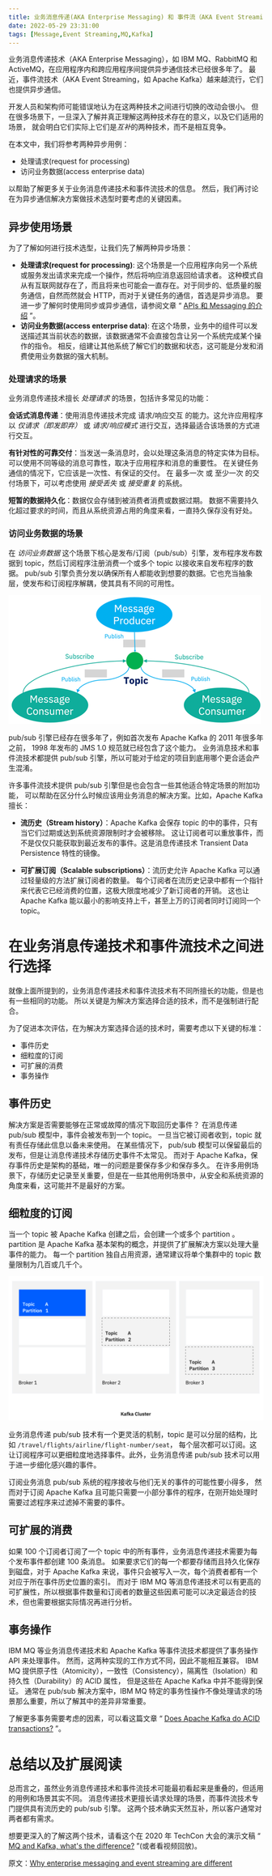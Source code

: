 ```yaml
---
title: 业务消息传递(AKA Enterprise Messaging) 和 事件流（AKA Event Streaming）的区别
date: 2022-05-29 23:31:00
tags: [Message,Event Streaming,MQ,Kafka]
---
```


业务消息传递技术（AKA Enterprise Messaging），如 IBM MQ、RabbitMQ 和 ActiveMQ，在应用程序内和跨应用程序间提供异步通信技术已经很多年了。
最近，事件流技术（AKA Event Streaming，如 Apache Kafka）越来越流行，它们也提供异步通信。

开发人员和架构师可能错误地认为在这两种技术之间进行切换的改动会很小。
但在很多场景下，一旦深入了解并真正理解这两种技术存在的意义，以及它们适用的场景，
就会明白它们实际上它们是*互补*的两种技术，而不是相互竞争。

在本文中，我们将参考两种异步用例：

- 处理请求(request for processing)
- 访问业务数据(access enterprise data)

以帮助了解更多关于业务消息传递技术和事件流技术的信息。
然后，我们再讨论在为异步通信解决方案做技术选型时要考虑的关键因素。

## 异步使用场景

为了了解如何进行技术选型，让我们先了解两种异步场景：

- **处理请求(request for processing)**: 这个场景是一个应用程序向另一个系统或服务发出请求来完成一个操作，然后将响应消息返回给请求者。
这种模式自从有互联网就存在了，而且将来也可能会一直存在。对于同步的、低质量的服务通信，自然而然就会 HTTP，而对于关键任务的通信，首选是异步消息。
要进一步了解何时使用同步或异步通信，请参阅文章 “ [APIs 和 Messaging 的介绍](https://developer.ibm.com/articles/introduction-apis-and-messaging) ”。
- **访问业务数据(access enterprise data)**: 在这个场景，业务中的组件可以发送描述其当前状态的数据，该数据通常不会直接包含让另一个系统完成某个操作的指令。
相反，组建让其他系统了解它们的数据和状态，这可能是分发和消费使用业务数据的强大机制。

### 处理请求的场景

业务消息传递技术擅长 *处理请求* 的场景，包括许多常见的功能：

**会话式消息传递**：使用消息传递技术完成 请求/响应交互 的能力。这允许应用程序以 *仅请求（即发即弃）* 或 *请求/响应模式* 进行交互，选择最适合该场景的方式进行交互。

**有针对性的可靠交付**：当发送一条消息时，会以处理这条消息的特定实体为目标。
可以使用不同等级的消息可靠性，取决于应用程序和消息的重要性。
在关键任务通信的情况下，它应该是一次性、有保证的交付。
在 最多一次 或 至少一次 的交付场景下，可以考虑使用 *接受丢失* 或 *接受重复* 的系统。

**短暂的数据持久化**：数据仅会存储到被消费者消费或数据过期。
数据不需要持久化超过要求的时间，而且从系统资源占用的角度来看，一直持久保存没有好处。

### 访问业务数据的场景

在 *访问业务数据* 这个场景下核心是发布/订阅（pub/sub）引擎，发布程序发布数据到 topic，然后订阅程序注册消费一个或多个 topic 以接收来自发布程序的数据。
pub/sub 引擎负责分发以确保所有人都能收到想要的数据。它也充当抽象层，使发布和订阅程序解耦，使其具有不同的可用性。

![](https://raw.githubusercontent.com/h1z3y3/blog_images/master/difference-between-events-and-messages/publish-subscribe-messaging.png)

pub/sub 引擎已经存在很多年了，例如首次发布 Apache Kafka 的 2011 年很多年之前， 1998 年发布的 JMS 1.0 规范就已经包含了这个能力。
业务消息技术和事件流技术都提供 pub/sub 引擎，所以可能对于给定的项目到底用哪个更合适会产生混淆。

许多事件流技术提供 pub/sub 引擎但是也会包含一些其他适合特定场景的附加功能，
可以帮助在区分什么时候应该用业务消息的解决方案。比如，Apache Kafka 擅长：

- **流历史（Stream history）**：Apache Kafka 会保存 topic 的中的事件，只有当它们过期或达到系统资源限制时才会被移除。
这让订阅者可以重放事件，而不是仅仅只能获取到最近发布的事件。这是消息传递技术 Transient Data Persistence 特性的镜像。

- **可扩展订阅（Scalable subscriptions）**：流历史允许 Apache Kafka 可以通过轻量级的方法扩展订阅者的数量。
每个订阅者在流历史记录中都有一个指针来代表它已经消费的位置，这极大限度地减少了新订阅者的开销。
这也让 Apache Kafka 能以最小的影响支持上千，甚至上万的订阅者同时订阅同一个 topic。

# 在业务消息传递技术和事件流技术之间进行选择

就像上面所提到的，业务消息传递技术和事件流技术有不同所擅长的功能，但是也有一些相同的功能。
所以关键是为解决方案选择合适的技术，而不是强制进行配合。

为了促进本次评估，在为解决方案选择合适的技术时，需要考虑以下关键的标准：

- 事件历史
- 细粒度的订阅
- 可扩展的消费
- 事务操作

## 事件历史

解决方案是否需要能够在正常或故障的情况下取回历史事件？
在消息传递 pub/sub 模型中，事件会被发布到一个 topic。
一旦当它被订阅者收到，topic 就有责任存储此信息以备未来使用。
在某些情况下， pub/sub 模型可以保留最后的发布，但是让消息传递技术存储历史事件不太常见。
而对于 Apache Kafka，保存事件历史是架构的基础，唯一的问题是要保存多少和保存多久。
在许多用例场景下，存储历史记录至关重要，但是在一些其他用例场景中，从安全和系统资源的角度来看，这可能并不是最好的方案。

## 细粒度的订阅

当一个 topic 被 Apache Kafka 创建之后，会创建一个或多个 partition 。
partition 是 Apache Kafka 基本架构的概念，并提供了扩展解决方案以处理大量事件的能力。
每一个 partition 独自占用资源，通常建议将单个集群中的 topic 数量限制为几百或几千个。

![](https://raw.githubusercontent.com/h1z3y3/blog_images/master/difference-between-events-and-messages/kafka-partition.png)

业务消息传递 pub/sub 技术有一个更灵活的机制，topic 是可以分层的结构，比如 `/travel/flights/airline/flight-number/seat`，
每个层次都可以订阅。这让订阅程序可以更细粒度地选择事件。此外，业务消息传递 pub/sub 技术可以用于进一步细化感兴趣的事件。

订阅业务消息 pub/sub 系统的程序接收与他们无关的事件的可能性要小得多，
然而对于订阅 Apache Kafka 且可能只需要一小部分事件的程序，在刚开始处理时需要过滤程序来过滤掉不需要的事件。

## 可扩展的消费

如果 100 个订阅者订阅了一个 topic 中的所有事件，业务消息传递技术需要为每个发布事件都创建 100 条消息。
如果要求它们的每一个都要存储而且持久化保存到磁盘，对于 Apache Kafka 来说，事件只会被写入一次，每个消费者都有一个对应于所在事件历史位置的索引。
而对于 IBM MQ 等消息传递技术可以有更高的可扩展性，所以根据事件数量和订阅者的数量这些因素可能可以决定最适合的技术，但也需要根据实际情况再进行分析。

## 事务操作

IBM MQ 等业务消息传递技术和 Apache Kafka 等事件流技术都提供了事务操作 API 来处理事件。
然而，这两种实现的工作方式不同，因此不能相互兼容。
IBM MQ 提供原子性（Atomicity），一致性（Consistency），隔离性（Isolation）和 持久性（Durability）的 ACID 属性，
但是这些在 Apache Kafka 中并不能得到保证。
通常在 pub/sub 解决方案中，IBM MQ 特定的事务性操作不像处理请求的场景那么重要，所以了解其中的差异非常重要。

了解更多事务需要考虑的因素，可以看这篇文章 
“ [Does Apache Kafka do ACID transactions?](https://medium.com/@andrew_schofield/does-apache-kafka-do-acid-transactions-647b207f3d0e) ”。

# 总结以及扩展阅读

总而言之，虽然业务消息传递技术和事件流技术可能最初看起来是重叠的，但适用的用例和场景其实不同。
消息传递技术更擅长请求处理的场景，而事件流技术专门提供具有流历史的 pub/sub 引擎。
这两个技术确实天然互补，所以客户通常对两者都有需求。

想要更深入的了解这两个技术，请看这个在 2020 年 TechCon 大会的演示文稿 
“ [MQ and Kafka, what's the difference?](https://ibmhybridcloud.lookbookhq.com/c/m23-mq-and-kafka-wha?x=_lDVGR) ”(或者看视频回放)。

原文：[Why enterprise messaging and event streaming are different](https://developer.ibm.com/articles/difference-between-events-and-messages/)


